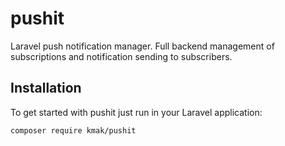 # pushit
Laravel push notification manager. Full backend management of subscriptions and notification sending to subscribers.

## Installation

To get started with pushit just run in your Laravel application:

    composer require kmak/pushit
